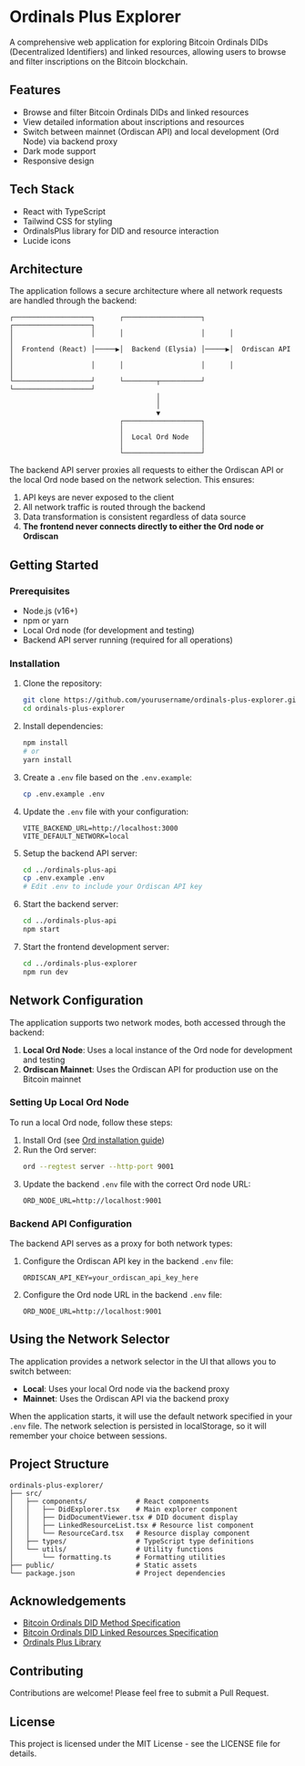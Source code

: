 # Ordinals Plus Explorer

A comprehensive web application for exploring Bitcoin Ordinals DIDs (Decentralized Identifiers) and linked resources, allowing users to browse and filter inscriptions on the Bitcoin blockchain.

## Features

- Browse and filter Bitcoin Ordinals DIDs and linked resources
- View detailed information about inscriptions and resources
- Switch between mainnet (Ordiscan API) and local development (Ord Node) via backend proxy
- Dark mode support
- Responsive design

## Tech Stack

- React with TypeScript
- Tailwind CSS for styling
- OrdinalsPlus library for DID and resource interaction
- Lucide icons

## Architecture

The application follows a secure architecture where all network requests are handled through the backend:

```
┌───────────────────┐      ┌───────────────────┐      ┌───────────────────┐
│                   │      │                   │      │                   │
│  Frontend (React) │─────▶│  Backend (Elysia) │─────▶│  Ordiscan API     │
│                   │      │                   │      │                   │
└───────────────────┘      └────────┬──────────┘      └───────────────────┘
                                    │
                                    │
                                    ▼
                           ┌───────────────────┐
                           │                   │
                           │  Local Ord Node   │
                           │                   │
                           └───────────────────┘
```

The backend API server proxies all requests to either the Ordiscan API or the local Ord node based on the network selection. This ensures:

1. API keys are never exposed to the client
2. All network traffic is routed through the backend
3. Data transformation is consistent regardless of data source
4. **The frontend never connects directly to either the Ord node or Ordiscan**

## Getting Started

### Prerequisites

- Node.js (v16+)
- npm or yarn
- Local Ord node (for development and testing)
- Backend API server running (required for all operations)

### Installation

1. Clone the repository:
   ```bash
   git clone https://github.com/yourusername/ordinals-plus-explorer.git
   cd ordinals-plus-explorer
   ```

2. Install dependencies:
   ```bash
   npm install
   # or
   yarn install
   ```

3. Create a `.env` file based on the `.env.example`:
   ```bash
   cp .env.example .env
   ```

4. Update the `.env` file with your configuration:
   ```
   VITE_BACKEND_URL=http://localhost:3000
   VITE_DEFAULT_NETWORK=local
   ```

5. Setup the backend API server:
   ```bash
   cd ../ordinals-plus-api
   cp .env.example .env
   # Edit .env to include your Ordiscan API key
   ```

6. Start the backend server:
   ```bash
   cd ../ordinals-plus-api
   npm start
   ```

7. Start the frontend development server:
   ```bash
   cd ../ordinals-plus-explorer
   npm run dev
   ```

## Network Configuration

The application supports two network modes, both accessed through the backend:

1. **Local Ord Node**: Uses a local instance of the Ord node for development and testing
2. **Ordiscan Mainnet**: Uses the Ordiscan API for production use on the Bitcoin mainnet

### Setting Up Local Ord Node

To run a local Ord node, follow these steps:

1. Install Ord (see [Ord installation guide](https://github.com/ordinals/ord))
2. Run the Ord server:
   ```bash
   ord --regtest server --http-port 9001
   ```
3. Update the backend `.env` file with the correct Ord node URL:
   ```
   ORD_NODE_URL=http://localhost:9001
   ```

### Backend API Configuration

The backend API serves as a proxy for both network types:

1. Configure the Ordiscan API key in the backend `.env` file:
   ```
   ORDISCAN_API_KEY=your_ordiscan_api_key_here
   ```

2. Configure the Ord node URL in the backend `.env` file:
   ```
   ORD_NODE_URL=http://localhost:9001
   ```

## Using the Network Selector

The application provides a network selector in the UI that allows you to switch between:

- **Local**: Uses your local Ord node via the backend proxy
- **Mainnet**: Uses the Ordiscan API via the backend proxy

When the application starts, it will use the default network specified in your `.env` file. The network selection is persisted in localStorage, so it will remember your choice between sessions.

## Project Structure

```
ordinals-plus-explorer/
├── src/
│   ├── components/            # React components
│   │   ├── DidExplorer.tsx    # Main explorer component
│   │   ├── DidDocumentViewer.tsx # DID document display
│   │   ├── LinkedResourceList.tsx # Resource list component
│   │   └── ResourceCard.tsx   # Resource display component
│   ├── types/                 # TypeScript type definitions
│   └── utils/                 # Utility functions
│       └── formatting.ts      # Formatting utilities
├── public/                    # Static assets
└── package.json               # Project dependencies
```

## Acknowledgements

- [Bitcoin Ordinals DID Method Specification](https://identity.foundation/labs-ordinals-plus/btco-did-method)
- [Bitcoin Ordinals DID Linked Resources Specification](https://identity.foundation/labs-ordinals-plus/btco-did-linked-resources)
- [Ordinals Plus Library](https://github.com/yourname/ordinalsplus)

## Contributing

Contributions are welcome! Please feel free to submit a Pull Request.

## License

This project is licensed under the MIT License - see the LICENSE file for details.
